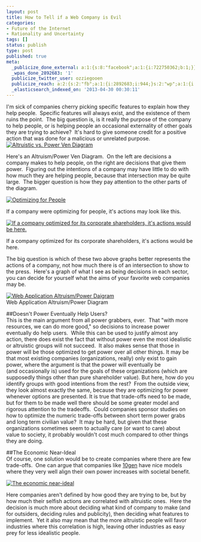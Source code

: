 ```yaml
---
layout: post
title: How to Tell if a Web Company is Evil
categories:
- Future of the Internet
- Rationality and Uncertainty
tags: []
status: publish
type: post
published: true
meta:
  _publicize_done_external: a:1:{s:8:"facebook";a:1:{i:722750362;b:1;}}
  _wpas_done_2892683: '1'
  publicize_twitter_user: ozziegooen
  publicize_reach: a:2:{s:2:"fb";a:1:{i:2892683;i:944;}s:2:"wp";a:1:{i:0;i:3;}}
  _elasticsearch_indexed_on: '2013-04-30 00:30:11'
---
```

I'm sick of companies cherry picking specific features to explain how they help people.  Specific features will always exist, and the existence of them ruins the point.  The big question is, is it really the purpose of the company to help people, or is helping people an occasional externality of other goals they are trying to achieve?  It's hard to give someone credit for a positive action that was done for a malicious or unrelated purpose.  
[ ![Altruistic vs. Power Ven Diagram](http://bowlabs.files.wordpress.com/2013/04/basic.png?w=590 "Altruistic vs. Power Ven Diagram") ](http://bowlabs.files.wordpress.com/2013/04/basic.png)

Here's an Altruism/Power Ven Diagram.  On the left are decisions a company makes to help people, on the right are decisions that give them power.  Figuring out the intentions of a company may have little to do with how much they are helping people, because that intersection may be quite large.  The bigger question is how they pay attention to the other parts of the diagram.

[ ![Optimizing for People](http://bowlabs.files.wordpress.com/2013/04/people.png?w=300) ](http://bowlabs.files.wordpress.com/2013/04/people.png)  

If a company were optimizing for people, it's actions may look like this.  

[ ![If a company optimized for its corporate shareholders, it's actions would be here.](http://bowlabs.files.wordpress.com/2013/04/shareholders.png?w=300) ](http://bowlabs.files.wordpress.com/2013/04/shareholders.png)  

If a company optimized for its corporate shareholders, it's actions would be here.  

The big question is which of these two above graphs better represents the actions of a company, not how much there is of an intersection to show to the press.  Here's a graph of what I see as being decisions in each sector, you can decide for yourself what the aims of your favorite web companies may be.  

[ ![Web Application Altruism/Power Daigram](http://bowlabs.files.wordpress.com/2013/04/web-applications.png?w=300) ](http://bowlabs.files.wordpress.com/2013/04/web-applications.png)  
Web Application Altruism/Power Diagram

##Doesn't Power Eventually Help Users?  
This is the main argument from all power grabbers, ever.  That "with more resources, we can do more good," so decisions to increase power eventually do help users.  While this can be used to justify almost any action, there does exist the fact that without power even the most idealistic or altruistic groups will not succeed.  It also makes sense that those in power will be those optimized to get power over all other things. It may be that most existing companies (organizations, really) only exist to gain power, where the argument is that the power will eventually be (and occasionally is) used for the goals of these organizations (which are supposedly things other than pure shareholder value). But here, how do you identify groups with good intentions from the rest?  From the outside view, they look almost exactly the same, because they are optimizing for power whenever options are presented. It is true that trade-offs need to be made, but for them to be made well there should be some greater model and rigorous attention to the tradeoffs.  Could companies sponsor studies on how to optimize the numeric trade-offs between short term power grabs and long term civilian value?  It may be hard, but given that these organizations sometimes seem to actually care (or want to care) about value to society, it probably wouldn't cost much compared to other things they are doing. 

##The Economic Near-Ideal  
Of course, one solution would be to create companies where there are few trade-offs.  One can argue that companies like [10gen](https://www.10gen.com/) have nice models where they very well align their own power increases with societal benefit.  

[ ![The economic near-ideal](http://bowlabs.files.wordpress.com/2013/04/ideal.png?w=300) ](http://bowlabs.files.wordpress.com/2013/04/ideal.png)  

Here companies aren't defined by how good they are trying to be, but by how much their selfish actions are correlated with altruistic ones.  Here the decision is much more about deciding what kind of company to make (and for outsiders, deciding rules and publicity), then deciding what features to implement.  Yet it also may mean that the more altruistic people will favor industries where this correlation is high, leaving other industries as easy prey for less idealistic people.
